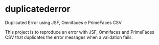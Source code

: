 # duplicatederror
Duplicated Error using JSF, Omnifaces e PrimeFaces CSV

This project is to reproduce an error with JSF, Omnifaces and PrimeFaces CSV that duplicates the error messages when a validation fails.
